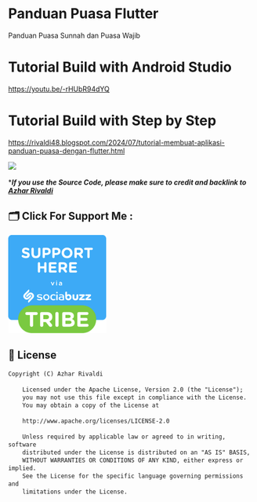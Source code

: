 # Panduan Puasa Flutter
Panduan Puasa Sunnah dan Puasa Wajib

# Tutorial Build with Android Studio
https://youtu.be/-rHUbR94dYQ

# Tutorial Build with Step by Step
https://rivaldi48.blogspot.com/2024/07/tutorial-membuat-aplikasi-panduan-puasa-dengan-flutter.html

<img src="https://blogger.googleusercontent.com/img/b/R29vZ2xl/AVvXsEgQF2-0_jJsjnaLYAHNPg7Gr9o0t1w3MpwKNSzR3VykxMvyZdvXdxMiA1UET_G4BdxiKFQ6pj_kSdPzG1TN6l-NYsxewSPaPtH907VcBBNt8EdGE9ukjMjQWnL4dOgejYM65j2rlJ0Ca5emWZdD2eJoUcP7STa8QLSCjTECtcrYxClTNU18t02S3d7OxWiH/s1280/Tutorial%20Membuat%20Aplikasi%20Panduan%20Puasa%20dengan%20Flutter.png" data-canonical-src="https://rivaldi48.blogspot.com/2024/07/tutorial-membuat-aplikasi-panduan-puasa-dengan-flutter.html" style="max-width:100%;">

****If you use the Source Code, please make sure to credit and backlink to [Azhar Rivaldi](https://rivaldi48.blogspot.com/)***

## 🗂 Click For Support Me :
<a href="https://sociabuzz.com/azharrvldi_/donate"> 
<img src="https://github.com/AzharRivaldi/AzharRivaldi/blob/master/Support%20Here.png" width="200" height="200"></a>

## 📄 License

```
Copyright (C) Azhar Rivaldi

    Licensed under the Apache License, Version 2.0 (the "License");
    you may not use this file except in compliance with the License.
    You may obtain a copy of the License at

    http://www.apache.org/licenses/LICENSE-2.0

    Unless required by applicable law or agreed to in writing, software
    distributed under the License is distributed on an "AS IS" BASIS,
    WITHOUT WARRANTIES OR CONDITIONS OF ANY KIND, either express or implied.
    See the License for the specific language governing permissions and
    limitations under the License.

```
